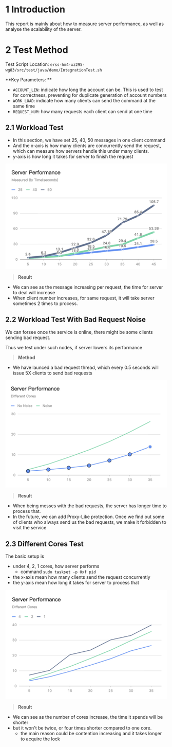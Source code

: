 



# 1 Introduction

This report is mainly about how to measure server performance, as well as analyse the scalability of the server.







# 2 Test Method



Test Script Location: `erss-hm4-xz295-wg83/src/test/java/demo/IntegrationTest.sh`

**Key Parameters: **

* `ACCOUNT_LEN`: indicate how long the account can be. This is used to test for correctness, preventing for duplicate generation of account numbers
* `WORK_LOAD`: indicate how many clients can send the command at the same time
* `REQUEST_NUM`: how many requests each client can send at one time







## 2.1 Workload Test

* In this section, we have set 25, 40, 50 messages in one client command
* And the x-axis is how many clients are concurrently send the request, which can measure how servers handle this under many clients.
* y-axis is how long it takes for server to finish the request



<img src="report.assets/image-20220330103046081.png" alt="image-20220330103046081" style="zoom:50%;" />



> **Result**

* We can see as the message increasing per request, the time for server to deal will increase
* When client number increases, for same request, it will take server sometimes 2 times to process.



## 2.2 Workload Test With Bad Request Noise

We can forsee once the service is online, there might be some clients sending bad request.

Thus we test under such nodes, if server lowers its performance



> **Method**

* We have launced a bad request thread, which every 0.5 seconds will issue 5X clients to send bad requests

<img src="report.assets/image-20220330183718343.png" alt="image-20220330183718343" style="zoom:50%;" />



> **Result**

* When being messes with the bad requests, the server has longer time to process that.
* In the future, we can add Proxy-Like protection. Once we find out some of clients who always send us the bad requests, we make it forbidden to visit the service



## 2.3 Different Cores Test

The basic setup is 

* under 4, 2, 1 cores, how server performs 
    * command `sudo taskset -p 0xf pid `
* the x-axis mean how many clients send the request concurrently
* the y-axis mean how long it takes for server to process that

<img src="report.assets/image-20220330182139081.png" alt="image-20220330182139081" style="zoom:50%;" />



> **Result**

* We can see as the number of cores increase, the time it spends will be shorter
* but it won't be twice, or four times shorter compared to one core.
    * the main reason could be contention increasing and it takes longer to acquire the lock

